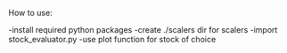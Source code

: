 How to use:

-install required python packages
-create ./scalers dir for scalers
-import stock_evaluator.py
-use plot function for stock of choice

